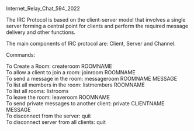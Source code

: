Internet_Relay_Chat_594_2022

The IRC Protocol is based on the client-server model that involves a single server forming a central point for 
clients and perform the required message delivery and other functions.


The main components of IRC protocol are: Client, Server and Channel.  

Commands:  

To Create a Room: createroom ROOMNAME    
To allow a client to join a room: joinroom ROOMNAME          
To send a message in the room: messageroom ROOMNAME MESSAGE     
To list all members in the room: listmembers ROOMNAME    
To list all rooms: listrooms    
To leave the room: leaveroom ROOMNAME  
To send private messages to another client: private CLIENTNAME MESSAGE    
To disconnect from the server: quit    
To disconnect server from all clients: quit    
   
